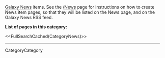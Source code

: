 

[Galaxy News](/News) items.  See the [/News](/News) page for instructions on how to create News item pages, so that they will be listed on the News page, and on the Galaxy News RSS feed.

**List of pages in this category:**

<<FullSearchCached(CategoryNews)>>

----
CategoryCategory
